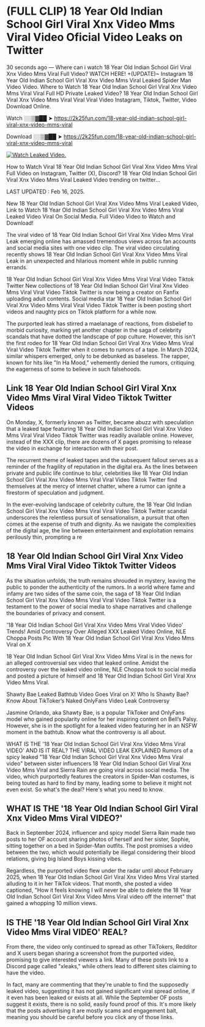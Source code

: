# (FULL CLIP) 18 Year Old Indian School Girl Viral Xnx Video Mms Viral Video Oficial Video Leaks on Twitter

30 seconds ago — Where can i watch 18 Year Old Indian School Girl Viral Xnx Video Mms Viral Full Video? WATCH HERE! +(UPDATE)~ Instagram 18 Year Old Indian School Girl Viral Xnx Video Mms Viral Leaked Spider Man Video Video. Where to Watch 18 Year Old Indian School Girl Viral Xnx Video Mms Viral Viral Full HD Private Leaked Video? 18 Year Old Indian School Girl Viral Xnx Video Mms Viral Viral Viral Video Instagram, Tiktok, Twitter, Video Download Online.

Watch ░░▒▓██ ➤ https://2k25fun.com/18-year-old-indian-school-girl-viral-xnx-video-mms-viral

Download ░░▒▓██ ➤ https://2k25fun.com/18-year-old-indian-school-girl-viral-xnx-video-mms-viral

[![Watch Leaked Video.](https://miro.medium.com/v2/resize:fit:828/format:webp/1*cilzJN44JGOrTw9NJCrNHA.gif "Watch Leaked Video")](https://2k25fun.com/18-year-old-indian-school-girl-viral-xnx-video-mms-viral)

How to Watch Viral 18 Year Old Indian School Girl Viral Xnx Video Mms Viral Full Video on Instagram, Twitter (X), Discord? 18 Year Old Indian School Girl Viral Xnx Video Mms Viral Leaked Video trending on twitter...

LAST UPDATED : Feb 16, 2025.

New 18 Year Old Indian School Girl Viral Xnx Video Mms Viral Leaked Video, Link to Watch 18 Year Old Indian School Girl Viral Xnx Video Mms Viral Leaked Video Viral On Social Media. Full Video Video to Watch and Download!

The viral video of 18 Year Old Indian School Girl Viral Xnx Video Mms Viral Leak emerging online has amassed tremendous views across fan accounts and social media sites with one video clip. The viral video circulating recently shows 18 Year Old Indian School Girl Viral Xnx Video Mms Viral Leak in an unexpected and hilarious moment while in public running errands.

18 Year Old Indian School Girl Viral Xnx Video Mms Viral Viral Video Tiktok Twitter New collections of 18 Year Old Indian School Girl Viral Xnx Video Mms Viral Viral Video Tiktok Twitter is now being a creator on Fanfix uploading adult contents. Social media star 18 Year Old Indian School Girl Viral Xnx Video Mms Viral Viral Video Tiktok Twitter is been posting short videos and naughty pics on Tiktok platform for a while now.

The purported leak has stirred a maelanage of reactions, from disbelief to morbid curiosity, marking yet another chapter in the saga of celebrity scandals that have dotted the landscape of pop culture. However, this isn't the first rodeo for 18 Year Old Indian School Girl Viral Xnx Video Mms Viral Viral Video Tiktok Twitter when it comes to rumors of a tape. In March 2024, similar whispers emerged, only to be debunked as baseless. The rapper, known for hits like "In Ha Mood," vehemently denied the rumors, critiquing the eagerness of some to believe in such falsehoods.

## Link 18 Year Old Indian School Girl Viral Xnx Video Mms Viral Viral Video Tiktok Twitter Videos

On Monday, X, formerly known as Twitter, became abuzz with speculation that a leaked tape featuring 18 Year Old Indian School Girl Viral Xnx Video Mms Viral Viral Video Tiktok Twitter was readily available online. However, instead of the XXX clip, there are dozens of X pages promising to release the video in exchange for interaction with their post.

The recurrent theme of leaked tapes and the subsequent fallout serves as a reminder of the fragility of reputation in the digital era. As the lines between private and public life continue to blur, celebrities like 18 Year Old Indian School Girl Viral Xnx Video Mms Viral Viral Video Tiktok Twitter find themselves at the mercy of internet chatter, where a rumor can ignite a firestorm of speculation and judgment.

In the ever-evolving landscape of celebrity culture, the 18 Year Old Indian School Girl Viral Xnx Video Mms Viral Viral Video Tiktok Twitter scandal underscores the relentless pursuit of sensationalism, a pursuit that often comes at the expense of truth and dignity. As we navigate the complexities of the digital age, the line between entertainment and exploitation remains perilously thin, prompting a re

##  18 Year Old Indian School Girl Viral Xnx Video Mms Viral Viral Video Tiktok Twitter Videos

As the situation unfolds, the truth remains shrouded in mystery, leaving the public to ponder the authenticity of the rumors. In a world where fame and infamy are two sides of the same coin, the saga of 18 Year Old Indian School Girl Viral Xnx Video Mms Viral Viral Video Tiktok Twitter is a testament to the power of social media to shape narratives and challenge the boundaries of privacy and consent.

'18 Year Old Indian School Girl Viral Xnx Video Mms Viral Video Video' Trends! Amid Controversy Over Alleged XXX Leaked Video Online, NLE Choppa Posts Pic With 18 Year Old Indian School Girl Viral Xnx Video Mms Viral on X

18 Year Old Indian School Girl Viral Xnx Video Mms Viral is in the news for an alleged controversial sex video that leaked online. Amidst the controversy over the leaked video online, NLE Choppa took to social media and posted a picture of himself and 18 Year Old Indian School Girl Viral Xnx Video Mms Viral.

Shawty Bae Leaked Bathtub Video Goes Viral on X! Who Is Shawty Bae? Know About TikToker’s Naked OnlyFans Video Leak Controversy

Jasmine Orlando, aka Shawty Bae, is a popular TikToker and OnlyFans model who gained popularity online for her inspiring content on Bell’s Palsy. However, she is in the spotlight for a leaked video featuring her in an NSFW moment in the bathtub. Know what the controversy is all about.

WHAT IS THE '18 Year Old Indian School Girl Viral Xnx Video Mms Viral VIDEO' AND IS IT REAL? THE VIRAL VIDEO LEAK EXPLAINED Rumors of a spicy leaked "18 Year Old Indian School Girl Viral Xnx Video Mms Viral video" between sister influencers 18 Year Old Indian School Girl Viral Xnx Video Mms Viral and Sierra Rain are going viral across social media. The video, which purportedly features the creators in Spider-Man costumes, is being touted as hard to find by many, leading some to believe it might not even exist. So what's the deal? Here's what you need to know.

## WHAT IS THE '18 Year Old Indian School Girl Viral Xnx Video Mms Viral VIDEO?'

Back in September 2024, influencer and spicy model Sierra Rain made two posts to her OF account sharing photos of herself and her sister, Sophie, sitting together on a bed in Spider-Man outfits. The post promises a video between the two, which would potentially be illegal considering their blood relations, giving big Island Boys kissing vibes.

Regardless, the purported video flew under the radar until about February 2025, when 18 Year Old Indian School Girl Viral Xnx Video Mms Viral started alluding to it in her TikTok videos. That month, she posted a video captioned, "How it feels knowing I will never be able to delete the 18 Year Old Indian School Girl Viral Xnx Video Mms Viral video off the internet" that gained a whopping 10 million views.

## IS THE '18 Year Old Indian School Girl Viral Xnx Video Mms Viral VIDEO' REAL?

From there, the video only continued to spread as other TikTokers, Redditor and X users began sharing a screenshot from the purported video, promising to give interested viewers a link. Many of these posts link to a Discord page called "xleaks," while others lead to different sites claiming to have the video.

In fact, many are commenting that they're unable to find the supposedly leaked video, suggesting it has not gained significant viral spread online, if it even has been leaked or exists at all. While the September OF posts suggest it exists, there is no solid, easily found proof of this. It's more likely that the posts advertising it are mostly scams and engagement bait, meaning you should be careful before you click any of those links.